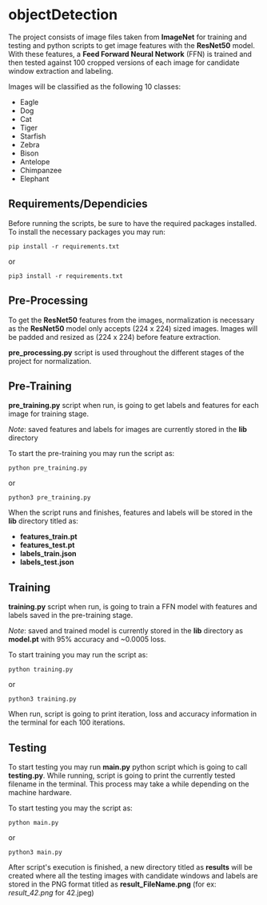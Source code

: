 
# objectDetection
The project consists of image files taken from **ImageNet** for training and testing and python scripts to get image features with the **ResNet50** model. With these features, a **Feed Forward Neural Network** (FFN) is trained and then tested against 100 cropped versions of each image for candidate window extraction and labeling.

Images will be classified as the following 10 classes:

 - Eagle
 - Dog
 - Cat
 - Tiger
 - Starfish
 - Zebra
 - Bison
 - Antelope
 - Chimpanzee
 - Elephant

## Requirements/Dependicies
Before running the scripts, be sure to have the required packages installed. To install the necessary packages you may run:

    pip install -r requirements.txt
or

    pip3 install -r requirements.txt
## Pre-Processing
To get the **ResNet50** features from the images, normalization is necessary as the **ResNet50** model only accepts (224 x 224) sized images. Images will be padded and resized as (224  x 224) before feature extraction. 

**pre_processing.py** script is used throughout the different stages of the project for normalization.
## Pre-Training
**pre_training.py** script when run, is going to get labels and features for each image for training stage. 

*Note*: saved features and labels for images are currently stored in the **lib** directory

To start the pre-training you may run the script as:

    python pre_training.py
or 

    python3 pre_training.py

When the script runs and finishes, features and labels will be stored in the **lib** directory titled as:

 - **features_train.pt**
 - **features_test.pt**
 - **labels_train.json**
 - **labels_test.json**
 
 ## Training
 **training.py** script when run, is going to train a FFN model with features and labels saved in the pre-training stage. 
 
 *Note*: saved and trained model is currently stored in the **lib** directory as **model.pt** with 95% accuracy and ~0.0005 loss.
 
 To start training you may run the script as:
 
    python training.py
or 

    python3 training.py
    
When run, script is going to print iteration, loss and accuracy information in the terminal for each 100 iterations.
## Testing
To start testing you may run **main.py** python script which is going to call **testing.py**. While running, script is going to print the currently tested filename in the terminal. This process may take a while depending on the machine hardware.

To start testing you may the script as:

    python main.py
or

    python3 main.py

After script's execution is finished, a new directory titled as **results** will be created where all the testing images with candidate windows and labels are stored in the PNG format titled as **result_FileName.png** (for ex: *result_42.png* for 42.jpeg)


